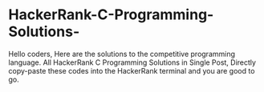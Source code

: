 # HackerRank-C-Programming-Solutions-
Hello coders, Here are the solutions to the competitive programming language.  All HackerRank C Programming Solutions in Single Post, Directly copy-paste these codes into the HackerRank terminal and you are good to go.

